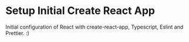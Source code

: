 # Setup Initial Create React App

Initial configuration of React with create-react-app, Typescript, Eslint and Prettier. :)
